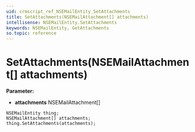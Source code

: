 ```yaml
---
uid: crmscript_ref_NSEMailEntity_SetAttachments
title: SetAttachments(NSEMailAttachment[] attachments)
intellisense: NSEMailEntity.SetAttachments
keywords: NSEMailEntity, GetAttachments
so.topic: reference
---
```


# SetAttachments(NSEMailAttachment[] attachments)

**Parameter:** 
 - **attachments** NSEMailAttachment[]

```crmscript
NSEMailEntity thing;
NSEMailAttachment[] attachments;
thing.SetAttachments(attachments);
```

